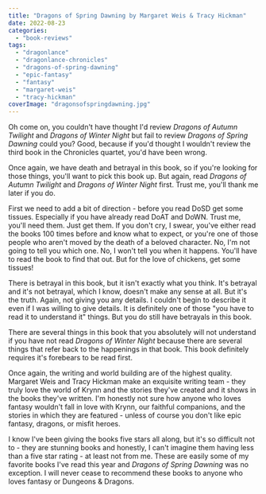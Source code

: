 ```yaml
---
title: "Dragons of Spring Dawning by Margaret Weis & Tracy Hickman"
date: 2022-08-23
categories: 
  - "book-reviews"
tags: 
  - "dragonlance"
  - "dragonlance-chronicles"
  - "dragons-of-spring-dawning"
  - "epic-fantasy"
  - "fantasy"
  - "margaret-weis"
  - "tracy-hickman"
coverImage: "dragonsofspringdawning.jpg"
---
```


Oh come on, you couldn't have thought I'd review _Dragons of Autumn Twilight_ and _Dragons of Winter Night_ but fail to review _Dragons of Spring Dawning_ could you? Good, because if you'd thought I wouldn't review the third book in the Chronicles quartet, you'd have been wrong.

Once again, we have death and betrayal in this book, so if you're looking for those things, you'll want to pick this book up. But again, read _Dragons of Autumn Twilight_ and _Dragons of Winter Night_ first. Trust me, you'll thank me later if you do.

First we need to add a bit of direction - before you read DoSD get some tissues. Especially if you have already read DoAT and DoWN. Trust me, you'll need them. Just get them. If you don't cry, I swear, you've either read the books 100 times before and know what to expect, or you're one of those people who aren't moved by the death of a beloved character. No, I'm not going to tell you which one. No, I won't tell you when it happens. You'll have to read the book to find that out. But for the love of chickens, get some tissues!

There is betrayal in this book, but it isn't exactly what you think. It's betrayal and it's not betrayal, which I know, doesn't make any sense at all. But it's the truth. Again, not giving you any details. I couldn't begin to describe it even if I was willing to give details. It is definitely one of those "you have to read it to understand it" things. But you do still have betrayals in this book.

There are several things in this book that you absolutely will not understand if you have not read _Dragons of Winter Night_ because there are several things that refer back to the happenings in that book. This book definitely requires it's forebears to be read first.

Once again, the writing and world building are of the highest quality. Margaret Weis and Tracy Hickman make an exquisite writing team - they truly love the world of Krynn and the stories they've created and it shows in the books they've written. I'm honestly not sure how anyone who loves fantasy wouldn't fall in love with Krynn, our faithful companions, and the stories in which they are featured - unless of course you don't like epic fantasy, dragons, or misfit heroes.

I know I've been giving the books five stars all along, but it's so difficult not to - they are stunning books and honestly, I can't imagine them having less than a five star rating - at least not from me. These are easily some of my favorite books I've read this year and _Dragons of Spring Dawning_ was no exception. I will never cease to recommend these books to anyone who loves fantasy or Dungeons & Dragons.
